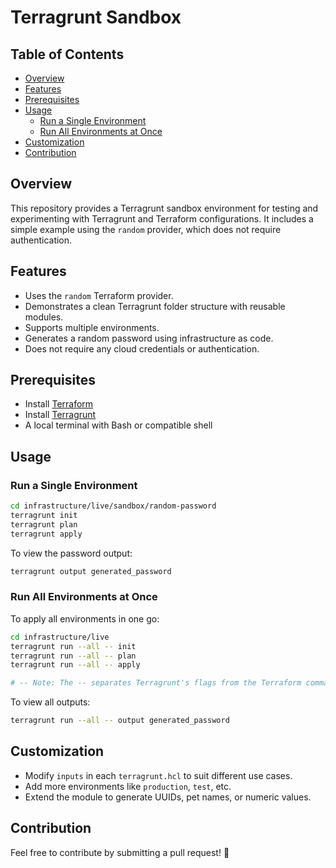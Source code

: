 # Terragrunt Sandbox

## Table of Contents

- [Overview](#overview)
- [Features](#features)
- [Prerequisites](#prerequisites)
- [Usage](#usage)
  - [Run a Single Environment](#run-a-single-environment)
  - [Run All Environments at Once](#run-all-environments-at-once)
- [Customization](#customization)
- [Contribution](#contribution)

## Overview

This repository provides a Terragrunt sandbox environment for testing and experimenting with Terragrunt and Terraform configurations. It includes a simple example using the `random` provider, which does not require authentication.

## Features

- Uses the `random` Terraform provider.
- Demonstrates a clean Terragrunt folder structure with reusable modules.
- Supports multiple environments.
- Generates a random password using infrastructure as code.
- Does not require any cloud credentials or authentication.

## Prerequisites

- Install [Terraform](https://developer.hashicorp.com/terraform/downloads)
- Install [Terragrunt](https://terragrunt.gruntwork.io/docs/getting-started/install/)
- A local terminal with Bash or compatible shell

## Usage

### Run a Single Environment

```bash
cd infrastructure/live/sandbox/random-password
terragrunt init
terragrunt plan
terragrunt apply
```

To view the password output:

```bash
terragrunt output generated_password
```

### Run All Environments at Once

To apply all environments in one go:

```bash
cd infrastructure/live
terragrunt run --all -- init
terragrunt run --all -- plan
terragrunt run --all -- apply

# -- Note: The -- separates Terragrunt's flags from the Terraform command you want to run across all directories.
```

To view all outputs:

```bash
terragrunt run --all -- output generated_password
```

## Customization

- Modify `inputs` in each `terragrunt.hcl` to suit different use cases.
- Add more environments like `production`, `test`, etc.
- Extend the module to generate UUIDs, pet names, or numeric values.

## Contribution

Feel free to contribute by submitting a pull request! 🚀
